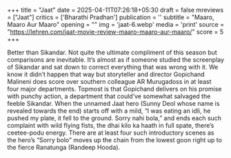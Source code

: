 +++
title = "Jaat"
date = 2025-04-11T07:26:18+05:30
draft = false
mreviews = ["Jaat"]
critics = ['Bharathi Pradhan']
publication = ''
subtitle = "Maaro, Maaro Aur Maaro"
opening = ""
img = 'jaat-6.webp'
media = 'print'
source = "https://lehren.com/jaat-movie-review-maaro-maaro-aur-maaro/"
score = 5
+++

Better than Sikandar. Not quite the ultimate compliment of this season but comparisons are inevitable. It’s almost as if someone studied the screenplay of Sikandar and sat down to correct everything that was wrong with it. We know it didn’t happen that way but storyteller and director Gopichand Malineni does score over southern colleague AR Murugadoss in at least four major departments. Topmost is that Gopichand delivers on his promise with punchy action, a department that could’ve somewhat salvaged the feeble Sikandar. When the unnamed Jaat hero (Sunny Deol whose name is revealed towards the end) starts off with a mild, “I was eating an idli, he pushed my plate, it fell to the ground. Sorry nahi bola,” and ends each such complaint with wild flying fists, the dhai kilo ka haath in full spate, there’s ceetee-podu energy. There are at least four such introductory scenes as the hero’s “Sorry bolo” moves up the chain from the lowest goon right up to the fierce Ranatunga (Randeep Hooda).
